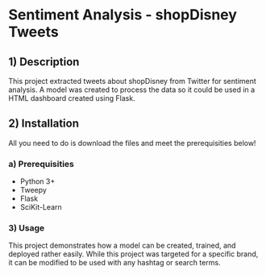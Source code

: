 # Sentiment Analysis - shopDisney Tweets

## 1) Description
This project extracted tweets about shopDisney from Twitter for sentiment analysis. A model was created to process the data so it could be used in a HTML dashboard created using Flask.

## 2) Installation
All you need to do is download the files and meet the prerequisities below!

### a) Prerequisities
- Python 3+
- Tweepy
- Flask
- SciKit-Learn

### 3) Usage
This project demonstrates how a model can be created, trained, and deployed rather easily. While this project was targeted for a specific brand, it can be modified to be used with any hashtag or search terms.
